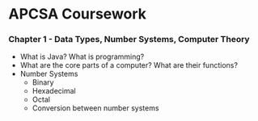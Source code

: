 # APCSA Coursework

### Chapter 1 - Data Types, Number Systems, Computer Theory

- What is Java? What is programming?
- What are the core parts of a computer? What are their functions?
- Number Systems
    - Binary
    - Hexadecimal 
    - Octal 
    - Conversion between number systems